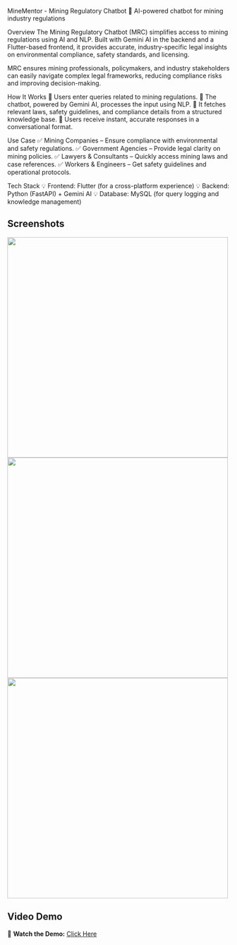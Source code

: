 MineMentor - Mining Regulatory Chatbot
🚀 AI-powered chatbot for mining industry regulations

Overview
The Mining Regulatory Chatbot (MRC) simplifies access to mining regulations using AI and NLP. Built with Gemini AI in the backend and a Flutter-based frontend, it provides accurate, industry-specific legal insights on environmental compliance, safety standards, and licensing.

MRC ensures mining professionals, policymakers, and industry stakeholders can easily navigate complex legal frameworks, reducing compliance risks and improving decision-making.

How It Works
🔹 Users enter queries related to mining regulations.
🔹 The chatbot, powered by Gemini AI, processes the input using NLP.
🔹 It fetches relevant laws, safety guidelines, and compliance details from a structured knowledge base.
🔹 Users receive instant, accurate responses in a conversational format.

Use Case
✅ Mining Companies – Ensure compliance with environmental and safety regulations.
✅ Government Agencies – Provide legal clarity on mining policies.
✅ Lawyers & Consultants – Quickly access mining laws and case references.
✅ Workers & Engineers – Get safety guidelines and operational protocols.

Tech Stack
💡 Frontend: Flutter (for a cross-platform experience)
💡 Backend: Python (FastAPI) + Gemini AI
💡 Database: MySQL (for query logging and knowledge management)

## Screenshots  
<img src="https://drive.google.com/uc?export=view&id=1gtM25zgxb-99ELrocjoxPZprERS9IkWe" width="500">  
<img src="https://drive.google.com/uc?export=view&id=1rd-Utc6Ih59cCd7HSIhAKlRVdUv8fQWk" width="500">  
<img src="https://drive.google.com/uc?export=view&id=1K8w2eXWGnjn1mR_kEHyiG7RhCIxrKpG0" width="500">  

## Video Demo  
🎥 **Watch the Demo:** [Click Here](https://drive.google.com/file/d/1Z7EX9ydh6KqDulH-16-VsC1v-t2kRUbP/view?usp=drive_link)  
